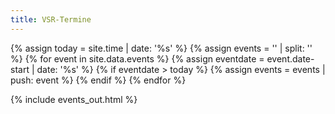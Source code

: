 ```yaml
---
title: VSR-Termine
---
```


{% assign today = site.time | date: '%s' %}
{% assign events = '' | split: '' %}
{% for event in site.data.events %}
	{% assign eventdate = event.date-start | date: '%s' %}
	{% if eventdate > today %}
		{% assign events = events | push: event %}
	{% endif %}
{% endfor %}

{% include events_out.html %}
